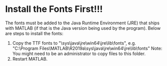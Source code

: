 # **Install the Fonts First!!!**

The fonts must be added to the Java Runtime Environment (JRE) that ships with MATLAB (if that is the Java version being used by the program). Below are steps to install the fonts:
1) Copy the TTF fonts to "<matlabroot>\sys\java\jre\win64\jre\lib\fonts",
e.g. "C:\Program Files\MATLAB\R2019a\sys\java\jre\win64\jre\lib\fonts"
Note: You might need to be an administrator to copy files to this folder.
2) Restart MATLAB.
